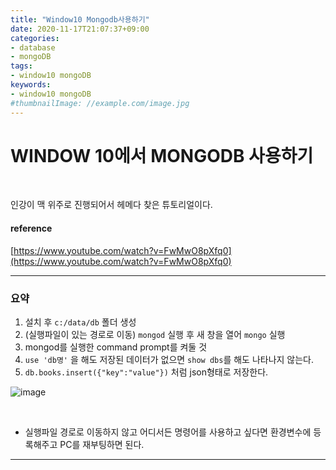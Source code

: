 ```yaml
---
title: "Window10 Mongodb사용하기"
date: 2020-11-17T21:07:37+09:00
categories:
- database
- mongoDB
tags:
- window10 mongoDB
keywords:
- window10 mongoDB
#thumbnailImage: //example.com/image.jpg
---
```


<!--more-->
# WINDOW 10에서 MONGODB 사용하기

&nbsp;


인강이 맥 위주로 진행되어서 헤메다 찾은 튜토리얼이다.

#### reference
[https://www.youtube.com/watch?v=FwMwO8pXfq0](https://www.youtube.com/watch?v=FwMwO8pXfq0)

-----

### 요약

1. 설치 후 `c:/data/db` 폴더 생성
2. (실행파일이 있는 경로로 이동) `mongod` 실행 후 새 창을 열어 `mongo` 실행
3. mongod를 실행한 command prompt를 켜둘 것
4. `use 'db명'` 을 해도 저장된 데이터가 없으면 `show dbs`를 해도 나타나지 않는다.
5. `db.books.insert({"key":"value"})` 처럼 json형태로 저장한다.



![image](https://user-images.githubusercontent.com/28701069/99389821-f1599300-291a-11eb-9592-2cc1699b6fc0.png)

&nbsp;

- 실행파일 경로로 이동하지 않고 어디서든 명령어를 사용하고 싶다면 환경변수에 등록해주고 PC를 재부팅하면 된다.

-----

